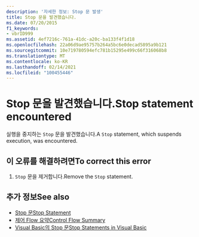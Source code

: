 ```yaml
---
description: '자세한 정보: Stop 문 발생'
title: Stop 문을 발견했습니다.
ms.date: 07/20/2015
f1_keywords:
- vbrID999
ms.assetid: 4ef7216c-761a-41dc-a20c-ba133f4f1d18
ms.openlocfilehash: 22a06d9ae95757b264a5bc6e0decad5895a9b121
ms.sourcegitcommit: 10e719780594efc781b15295e499c66f316068b8
ms.translationtype: MT
ms.contentlocale: ko-KR
ms.lasthandoff: 02/14/2021
ms.locfileid: "100455446"
---
```

# <a name="stop-statement-encountered"></a><span data-ttu-id="5ecdc-103">Stop 문을 발견했습니다.</span><span class="sxs-lookup"><span data-stu-id="5ecdc-103">Stop statement encountered</span></span>

<span data-ttu-id="5ecdc-104">실행을 중지하는 `Stop` 문을 발견했습니다.</span><span class="sxs-lookup"><span data-stu-id="5ecdc-104">A `Stop` statement, which suspends execution, was encountered.</span></span>  
  
## <a name="to-correct-this-error"></a><span data-ttu-id="5ecdc-105">이 오류를 해결하려면</span><span class="sxs-lookup"><span data-stu-id="5ecdc-105">To correct this error</span></span>  
  
1. <span data-ttu-id="5ecdc-106">`Stop` 문을 제거합니다.</span><span class="sxs-lookup"><span data-stu-id="5ecdc-106">Remove the `Stop` statement.</span></span>  
  
## <a name="see-also"></a><span data-ttu-id="5ecdc-107">추가 정보</span><span class="sxs-lookup"><span data-stu-id="5ecdc-107">See also</span></span>

- [<span data-ttu-id="5ecdc-108">Stop 문</span><span class="sxs-lookup"><span data-stu-id="5ecdc-108">Stop Statement</span></span>](../language-reference/statements/stop-statement.md)
- [<span data-ttu-id="5ecdc-109">제어 Flow 요약</span><span class="sxs-lookup"><span data-stu-id="5ecdc-109">Control Flow Summary</span></span>](../language-reference/keywords/control-flow-summary.md)
- [<span data-ttu-id="5ecdc-110">Visual Basic의 Stop 문</span><span class="sxs-lookup"><span data-stu-id="5ecdc-110">Stop Statements in Visual Basic</span></span>](/visualstudio/debugger/stop-statements-in-visual-basic)
